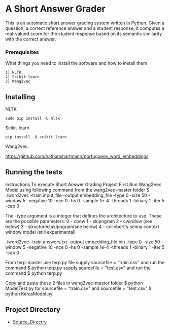 # A Short Answer Grader

This is an automatic short answer grading system written in Python. Given a question, a correct reference answer and a student response, it computes a real-valued score for the student response based on its semantic similarity with the correct answer.


### Prerequisites

What things you need to install the software and how to install them

```
1) NLTK  
2) Scikit-learn
3) Wang2vec  
```

## Installing

NLTK 
```
sudo pip install -U nltk
```
Scikit-learn
```
pip install -U scikit-learn
``` 
Wang2vec:

https://github.com/nathanshartmann/portuguese_word_embeddings



## Running the tests

Instructions To execute Short Answer Grading Project First Run Wang2Vec Model using following command from the wang2vec-master folder $ ./word2vec -train input_file -output embedding_file -type 0 -size 50 -window 5 -negative 10 -nce 0 -hs 0 -sample 1e-4 -threads 1 -binary 1 -iter 5 -cap 0

The -type argument is a integer that defines the architecture to use. These are the possible parameters: 0 - cbow 1 - skipngram 2 - cwindow (see below) 3 - structured skipngram(see below) 4 - collobert's senna context window model (still experimental)

./word2vec -train answers.txt -output embedding_file.bin -type 0 -size 50 -window 5 -negative 10 -nce 0 -hs 0 -sample 1e-4 -threads 1 -binary 1 -iter 5 -cap 0

From terp-master use terp.py file supply sourcefile = "train.csv" and run the command $ python terp.py supply sourcefile = "test.csv" and run the command $ python terp.py

Copy and paste these 2 files in wang2vec-master folder $ python ModelTest.py for sourcefile = "train.csv" and sourcefile = "test.csv" $ python KerasModel.py


## Project Directory

* [Source_Directry](https://drive.google.com/drive/folders/0B_qaDpCt_ckYdU5wdlBjYmlNTnc)


